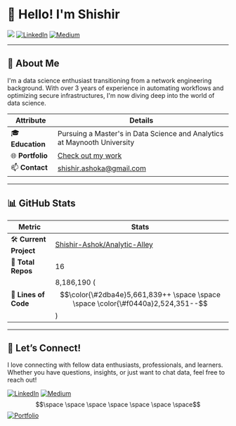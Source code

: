 
# 👋 Hello! I'm Shishir

![](https://komarev.com/ghpvc/?username=shishir-ashok&color=blue)
[![LinkedIn](https://img.shields.io/badge/LinkedIn-0077B5?style=flat&logo=linkedin&logoColor=white)](https://linkedin.com/in/shshir-ashok) [![Medium](https://img.shields.io/badge/Medium-00AB6C?style=flat&logo=medium&logoColor=white&color=000000)](https://shishirashok.medium.com/)

---

## 🌟 About Me
I'm a data science enthusiast transitioning from a network engineering background. With over 3 years of experience in automating workflows and optimizing secure infrastructures, I'm now diving deep into the world of data science.

| Attribute          | Details                                                                 |
|--------------------|-------------------------------------------------------------------------|
| 🎓 **Education**   | Pursuing a Master's in Data Science and Analytics at Maynooth University|
| 🌐 **Portfolio**   | [Check out my work](https://shishir-ashok.netlify.app/)                 |
| 📫 **Contact**     | [shishir.ashoka@gmail.com](mailto:shishir.ashoka@gmail.com)             |

---

## 📊 GitHub Stats

| **Metric**                  | **Stats**                                           |
| --------------------------- | --------------------------------------------------- |
| 🛠️ **Current Project**     | [Shishir-Ashok/Analytic-Alley](https://github.com/Shishir-Ashok/Analytic-Alley)                |
| 📂 **Total Repos**         | 16                                        |
| 📝 **Lines of Code**       | 8,186,190 ($$\color{\#2dba4e}5,661,839++ \space \space \space \color{\#f0440a}2,524,351--$$)                        |

---

## 🤝 Let’s Connect!

I love connecting with fellow data enthusiasts, professionals, and learners. Whether you have questions, insights, or just want to chat data, feel free to reach out! </br>

[![LinkedIn](https://img.shields.io/badge/LinkedIn-0077B5?style=flat&logo=linkedin&logoColor=white)](https://linkedin.com/in/shshir-ashok) [![Medium](https://img.shields.io/badge/Medium-00AB6C?style=flat&logo=medium&logoColor=white&color=000000)](https://shishirashok.medium.com/) </br>
$$\space \space \space \space \space \space \space$$[![Portfolio](https://img.shields.io/badge/netlify-%23000000.svg?style=for-the-badge&logo=netlify&logoColor=#00C7B7)](https://shishir-ashok.netlify.app/)
    
